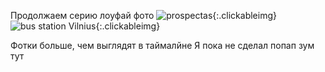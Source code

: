 ---
---
Продолжаем серию лоуфай фото
![prospectas]({{site.url}}/assets/images/prospectas.jpg){:.clickableimg}
![bus station Vilnius]({{site.url}}/assets/images/bus_station.jpg){:.clickableimg}

Фотки больше, чем выглядят в таймалйне
Я пока не сделал попап зум тут